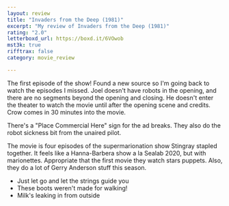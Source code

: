 ```yaml
---
layout: review
title: "Invaders from the Deep (1981)"
excerpt: "My review of Invaders from the Deep (1981)"
rating: "2.0"
letterboxd_url: https://boxd.it/6VOwob
mst3k: true
rifftrax: false
category: movie_review

---
```


The first episode of the show! Found a new source so I'm going back to watch the episodes I missed. Joel doesn't have robots in the opening, and there are no segments beyond the opening and closing. He doesn't enter the theater to watch the movie until after the opening scene and credits. Crow comes in 30 minutes into the movie.

There's a "Place Commercial Here" sign for the ad breaks. They also do the robot sickness bit from the unaired pilot.

The movie is four episodes of the supermarionation show Stingray stapled together. It feels like a Hanna-Barbera show a la Sealab 2020, but with marionettes. Appropriate that the first movie they watch stars puppets. Also, they do a lot of Gerry Anderson stuff this season.

* Just let go and let the strings guide you
* These boots weren't made for walking!
* Milk's leaking in from outside